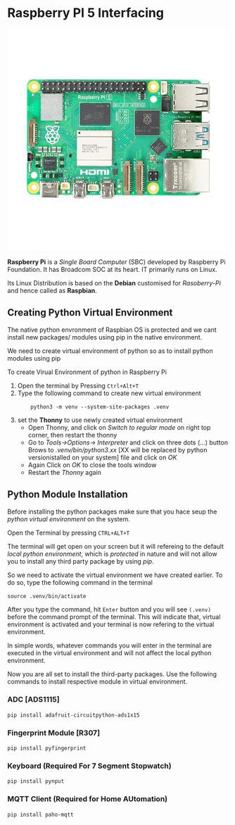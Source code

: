 # Raspberry PI 5 Interfacing

![image of RPI](RPI.jpg)

**Raspberry Pi** is a *Single Board Computer* (SBC) developed by Raspberry Pi Foundation.  It has Broadcom SOC at its heart. IT primarily runs on Linux. 

Its Linux Distribution is based on the **Debian** customised for *Rasoberry-Pi* and hence called as **Raspbian**.   


## Creating Python Virtual Environment
The native python envronment of Raspbian OS is protected and we cant install new packages/ modules 
using pip in  the native environment. 

We need to create virtual environment of python so as to install python modules using pip

To create Virual Environment of python in Raspberry Pi

1. 	Open the terminal by Pressing `Ctrl+Alt+T`
2.	Type the following command to create new virtual environment
	```
		python3 -m venv --system-site-packages .venv
	```
3.	set the **Thonny** to use newly created virtual environment
	- Open Thonny, and click on *Switch to regular mode* on right top corner,
		then restart the thonny
	- Go to *Tools->Options-> Interpreter* and click on three dots (...) button 
			Brows to *.venv/bin/python3.xx* [XX will be replaced by python versionistalled on your system]
			file and click on *OK*
	- Again Click on *OK* to close the tools window
	- Restart the *Thonny* again

## Python Module Installation

Before installing the python packages make sure that you hace seup the *python 
virtual environment* on the system.

Open the Terminal by pressing `CTRL+ALT+T`

The terminal will get open on your screen but it will refereing to the default *local python
environment*, which is *protected* in nature and will not allow you to install any third party package
by using *pip*.

So we need to activate the virtual environment we have created earlier. To do so, type the 
following command in the terminal

```
source .venv/bin/activate
```

After you type the command, hit `Enter` button and you will see `(.venv)` before the command prompt of the terminal.
This will indicate that, virtual environment is activated and your terminal is now refering to the virtual environment.

In simple words, whatever commands you will enter in the terminal are executed in the virtual environment and
will not affect the local python environment.

Now you are all set to install the third-party packages. Use the following commands to install respective module in virtual environment.

### ADC [ADS1115]

```
pip install adafruit-circuitpython-ads1x15
```

### Fingerprint Module [R307]

```
pip install pyfingerprint
```

### Keyboard (Required For 7 Segment Stopwatch)

```
pip install pynput
```

### MQTT Client (Required for Home AUtomation)

```
pip install paho-mqtt
```



